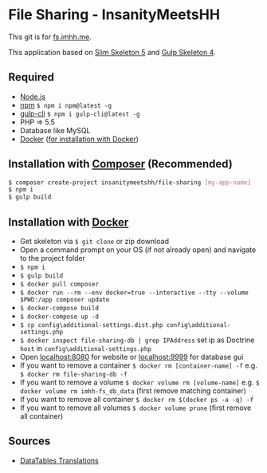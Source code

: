 # File Sharing - InsanityMeetsHH

This git is for [fs.imhh.me](http://fs.insanitymeetshh.net).

This application based on [Slim Skeleton 5](https://github.com/InsanityMeetsHH/Slim-Skeleton/tree/5.x) and [Gulp Skeleton 4](https://github.com/InsanityMeetsHH/gulp-templating/tree/4.x).

## Required
* [Node.js](http://nodejs.org/en/download/)
* [npm](http://www.npmjs.com/get-npm) `$ npm i npm@latest -g`
* [gulp-cli](https://www.npmjs.com/package/gulp-cli) `$ npm i gulp-cli@latest -g`
* PHP => 5.5
* Database like MySQL
* [Docker](https://www.docker.com/) ([for installation with Docker](https://github.com/InsanityMeetsHH/file-sharing#installation-with-docker))

## Installation with [Composer](https://getcomposer.org/) (Recommended)

```bash
$ composer create-project insanitymeetshh/file-sharing [my-app-name]
$ npm i
$ gulp build
```

## Installation with [Docker](https://www.docker.com/)
* Get skeleton via `$ git clone` or zip download
* Open a command prompt on your OS (if not already open) and navigate to the project folder
* `$ npm i`
* `$ gulp build`
* `$ docker pull composer`
* `$ docker run --rm --env docker=true --interactive --tty --volume $PWD:/app composer update`
* `$ docker-compose build`
* `$ docker-compose up -d`
* `$ cp config\additional-settings.dist.php config\additional-settings.php`
* `$ docker inspect file-sharing-db | grep IPAddress` set ip as Doctrine `host` in `config\additional-settings.php`
* Open [localhost:8080](http://localhost:8080) for website or [localhost:9999](http://localhost:9999) for database gui
* If you want to remove a container `$ docker rm [container-name] -f` e.g. `$ docker rm file-sharing-db -f`
* If you want to remove a volume `$ docker volume rm [volume-name]` e.g. `$ docker volume rm imhh-fs_db_data` (first remove matching container)
* If you want to remove all container `$ docker rm $(docker ps -a -q) -f`
* If you want to remove all volumes `$ docker volume prune` (first remove all container)

## Sources
* [DataTables Translations](https://datatables.net/plug-ins/i18n/)